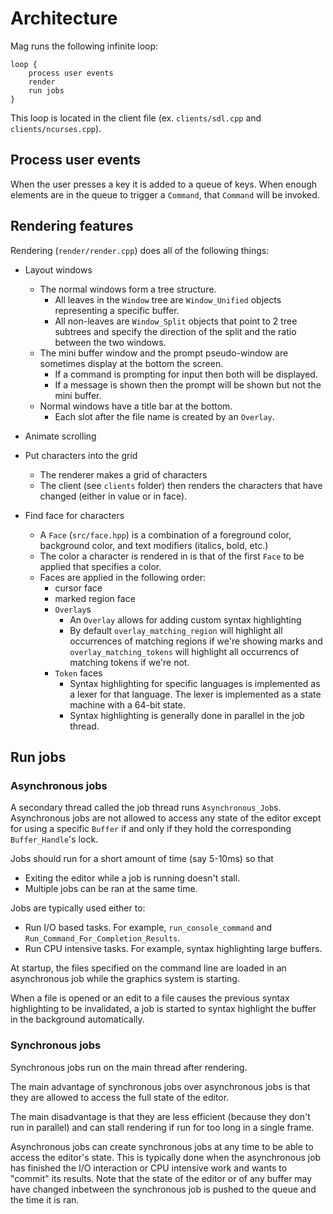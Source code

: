 # Architecture

Mag runs the following infinite loop:

```
loop {
    process user events
    render
    run jobs
}
```

This loop is located in the client file (ex. `clients/sdl.cpp` and `clients/ncurses.cpp`).

## Process user events

When the user presses a key it is added to a queue of keys.  When enough elements
are in the queue to trigger a `Command`, that `Command` will be invoked.

## Rendering features

Rendering (`render/render.cpp`) does all of the following things:

* Layout windows
  - The normal windows form a tree structure.
    + All leaves in the `Window` tree are `Window_Unified` objects representing a specific buffer.
    + All non-leaves are `Window_Split` objects that point to 2 tree subtrees and
      specify the direction of the split and the ratio between the two windows.
  - The mini buffer window and the prompt pseudo-window
    are sometimes display at the bottom the screen.
    + If a command is prompting for input then both will be displayed.
    + If a message is shown then the prompt will be shown but not the mini buffer.
  - Normal windows have a title bar at the bottom.
    + Each slot after the file name is created by an `Overlay`.

* Animate scrolling

* Put characters into the grid
  - The renderer makes a grid of characters
  - The client (see `clients` folder) then renders the
    characters that have changed (either in value or in face).

* Find face for characters
  - A `Face` (`src/face.hpp`) is a combination of a foreground color,
    background color, and text modifiers (italics, bold, etc.)
  - The color a character is rendered in is that of
    the first `Face` to be applied that specifies a color.
  - Faces are applied in the following order:
    + cursor face
    + marked region face
    + `Overlay`s
      * An `Overlay` allows for adding custom syntax highlighting
      * By default `overlay_matching_region` will highlight all occurrences of
        matching regions if we're showing marks and `overlay_matching_tokens`
        will highlight all occurrencs of matching tokens if we're not.
    + `Token` faces
      * Syntax highlighting for specific languages is implemented as a lexer for that
        language.  The lexer is implemented as a state machine with a 64-bit state.
      * Syntax highlighting is generally done in parallel in the job thread.

## Run jobs

### Asynchronous jobs

A secondary thread called the job thread runs `Asynchronous_Job`s.  Asynchronous jobs
are not allowed to access any state of the editor except for using a specific
`Buffer` if and only if they hold the corresponding `Buffer_Handle`'s lock.

Jobs should run for a short amount of time (say 5-10ms) so that
* Exiting the editor while a job is running doesn't stall.
* Multiple jobs can be ran at the same time.

Jobs are typically used either to:
* Run I/O based tasks.  For example, `run_console_command` and `Run_Command_For_Completion_Results`.
* Run CPU intensive tasks.  For example, syntax highlighting large buffers.

At startup, the files specified on the command line are loaded
in an asynchronous job while the graphics system is starting.

When a file is opened or an edit to a file causes the previous syntax highlighting to be
invalidated, a job is started to syntax highlight the buffer in the background automatically.

### Synchronous jobs

Synchronous jobs run on the main thread after rendering.

The main advantage of synchronous jobs over asynchronous jobs is
that they are allowed to access the full state of the editor.

The main disadvantage is that they are less efficient (because they don't run
in parallel) and can stall rendering if run for too long in a single frame.

Asynchronous jobs can create synchronous jobs at any time to be able to access the editor's state.
This is typically done when the asynchronous job has finished the I/O interaction or CPU intensive
work and wants to "commit" its results.  Note that the state of the editor or of any buffer may
have changed inbetween the synchronous job is pushed to the queue and the time it is ran.
